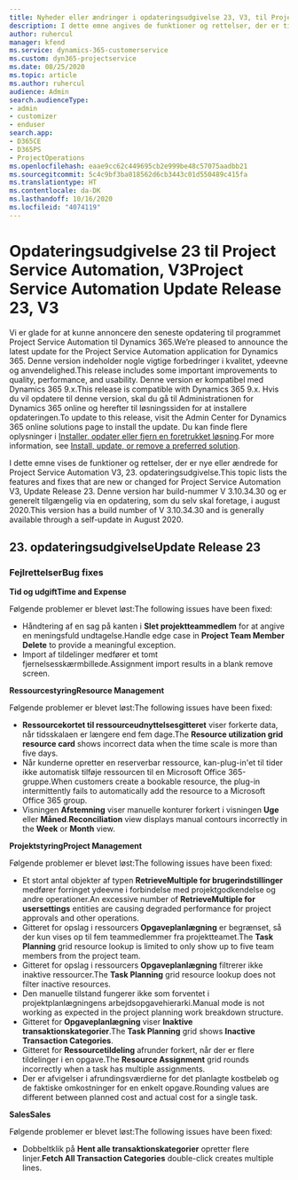 ```yaml
---
title: Nyheder eller ændringer i opdateringsudgivelse 23, V3, til Project Service Automation
description: I dette emne angives de funktioner og rettelser, der er tilgængelige til Project Service Automation, opdateringsudgivelse 23, V3.
author: ruhercul
manager: kfend
ms.service: dynamics-365-customerservice
ms.custom: dyn365-projectservice
ms.date: 08/25/2020
ms.topic: article
ms.author: ruhercul
audience: Admin
search.audienceType:
- admin
- customizer
- enduser
search.app:
- D365CE
- D365PS
- ProjectOperations
ms.openlocfilehash: eaae9cc62c449695cb2e999be48c57075aadbb21
ms.sourcegitcommit: 5c4c9bf3ba018562d6cb3443c01d550489c415fa
ms.translationtype: HT
ms.contentlocale: da-DK
ms.lasthandoff: 10/16/2020
ms.locfileid: "4074119"
---
```

# <a name="project-service-automation-update-release-23-v3"></a><span data-ttu-id="2bca6-103">Opdateringsudgivelse 23 til Project Service Automation, V3</span><span class="sxs-lookup"><span data-stu-id="2bca6-103">Project Service Automation Update Release 23, V3</span></span>

<span data-ttu-id="2bca6-104">Vi er glade for at kunne annoncere den seneste opdatering til programmet Project Service Automation til Dynamics 365.</span><span class="sxs-lookup"><span data-stu-id="2bca6-104">We’re pleased to announce the latest update for the Project Service Automation application for Dynamics 365.</span></span> <span data-ttu-id="2bca6-105">Denne version indeholder nogle vigtige forbedringer i kvalitet, ydeevne og anvendelighed.</span><span class="sxs-lookup"><span data-stu-id="2bca6-105">This release includes some important improvements to quality, performance, and usability.</span></span> <span data-ttu-id="2bca6-106">Denne version er kompatibel med Dynamics 365 9.x.</span><span class="sxs-lookup"><span data-stu-id="2bca6-106">This release is compatible with Dynamics 365 9.x.</span></span> <span data-ttu-id="2bca6-107">Hvis du vil opdatere til denne version, skal du gå til Administrationen for Dynamics 365 online og herefter til løsningssiden for at installere opdateringen.</span><span class="sxs-lookup"><span data-stu-id="2bca6-107">To update to this release, visit the Admin Center for Dynamics 365 online solutions page to install the update.</span></span> <span data-ttu-id="2bca6-108">Du kan finde flere oplysninger i [Installer, opdater eller fjern en foretrukket løsning](https://docs.microsoft.com/power-platform/admin/install-remove-preferred-solution).</span><span class="sxs-lookup"><span data-stu-id="2bca6-108">For more information, see [Install, update, or remove a preferred solution](https://docs.microsoft.com/power-platform/admin/install-remove-preferred-solution).</span></span>

<span data-ttu-id="2bca6-109">I dette emne vises de funktioner og rettelser, der er nye eller ændrede for Project Service Automation V3, 23. opdateringsudgivelse.</span><span class="sxs-lookup"><span data-stu-id="2bca6-109">This topic lists the features and fixes that are new or changed for Project Service Automation V3, Update Release 23.</span></span> <span data-ttu-id="2bca6-110">Denne version har build-nummer V 3.10.34.30 og er generelt tilgængelig via en opdatering, som du selv skal foretage, i august 2020.</span><span class="sxs-lookup"><span data-stu-id="2bca6-110">This version has a build number of V 3.10.34.30 and is generally available through a self-update in August 2020.</span></span>

## <a name="update-release-23"></a><span data-ttu-id="2bca6-111">23. opdateringsudgivelse</span><span class="sxs-lookup"><span data-stu-id="2bca6-111">Update Release 23</span></span>

### <a name="bug-fixes"></a><span data-ttu-id="2bca6-112">Fejlrettelser</span><span class="sxs-lookup"><span data-stu-id="2bca6-112">Bug fixes</span></span>

<span data-ttu-id="2bca6-113">**Tid og udgift**</span><span class="sxs-lookup"><span data-stu-id="2bca6-113">**Time and Expense**</span></span>

<span data-ttu-id="2bca6-114">Følgende problemer er blevet løst:</span><span class="sxs-lookup"><span data-stu-id="2bca6-114">The following issues have been fixed:</span></span>
- <span data-ttu-id="2bca6-115">Håndtering af en sag på kanten i **Slet projektteammedlem** for at angive en meningsfuld undtagelse.</span><span class="sxs-lookup"><span data-stu-id="2bca6-115">Handle edge case in **Project Team Member Delete** to provide a meaningful exception.</span></span>
- <span data-ttu-id="2bca6-116">Import af tildelinger medfører et tomt fjernelsesskærmbillede.</span><span class="sxs-lookup"><span data-stu-id="2bca6-116">Assignment import results in a blank remove screen.</span></span>

<span data-ttu-id="2bca6-117">**Ressourcestyring**</span><span class="sxs-lookup"><span data-stu-id="2bca6-117">**Resource Management**</span></span>

<span data-ttu-id="2bca6-118">Følgende problemer er blevet løst:</span><span class="sxs-lookup"><span data-stu-id="2bca6-118">The following issues have been fixed:</span></span>

- <span data-ttu-id="2bca6-119">**Ressourcekortet til ressourceudnyttelsesgitteret** viser forkerte data, når tidsskalaen er længere end fem dage.</span><span class="sxs-lookup"><span data-stu-id="2bca6-119">The **Resource utilization grid resource card** shows incorrect data when the time scale is more than five days.</span></span>
- <span data-ttu-id="2bca6-120">Når kunderne opretter en reserverbar ressource, kan-plug-in'et til tider ikke automatisk tilføje ressourcen til en Microsoft Office 365-gruppe.</span><span class="sxs-lookup"><span data-stu-id="2bca6-120">When customers create a bookable resource, the plug-in intermittently fails to automatically add the resource to a Microsoft Office 365 group.</span></span>
- <span data-ttu-id="2bca6-121">Visningen **Afstemning** viser manuelle konturer forkert i visningen **Uge** eller **Måned**.</span><span class="sxs-lookup"><span data-stu-id="2bca6-121">**Reconciliation** view displays manual contours incorrectly in the **Week** or **Month** view.</span></span>

<span data-ttu-id="2bca6-122">**Projektstyring**</span><span class="sxs-lookup"><span data-stu-id="2bca6-122">**Project Management**</span></span>

<span data-ttu-id="2bca6-123">Følgende problemer er blevet løst:</span><span class="sxs-lookup"><span data-stu-id="2bca6-123">The following issues have been fixed:</span></span>

- <span data-ttu-id="2bca6-124">Et stort antal objekter af typen **RetrieveMultiple for brugerindstillinger** medfører forringet ydeevne i forbindelse med projektgodkendelse og andre operationer.</span><span class="sxs-lookup"><span data-stu-id="2bca6-124">An excessive number of **RetrieveMultiple for usersettings** entities are causing degraded performance for project approvals and other operations.</span></span>
- <span data-ttu-id="2bca6-125">Gitteret for opslag i ressourcers **Opgaveplanlægning** er begrænset, så der kun vises op til fem teammedlemmer fra projektteamet.</span><span class="sxs-lookup"><span data-stu-id="2bca6-125">The **Task Planning** grid resource lookup is limited to only show up to five team members from the project team.</span></span> 
- <span data-ttu-id="2bca6-126">Gitteret for opslag i ressourcers **Opgaveplanlægning** filtrerer ikke inaktive ressourcer.</span><span class="sxs-lookup"><span data-stu-id="2bca6-126">The **Task Planning** grid resource lookup does not filter inactive resources.</span></span>
- <span data-ttu-id="2bca6-127">Den manuelle tilstand fungerer ikke som forventet i projektplanlægningens arbejdsopgavehierarki.</span><span class="sxs-lookup"><span data-stu-id="2bca6-127">Manual mode is not working as expected in the project planning work breakdown structure.</span></span>
- <span data-ttu-id="2bca6-128">Gitteret for **Opgaveplanlægning** viser **Inaktive transaktionskategorier**.</span><span class="sxs-lookup"><span data-stu-id="2bca6-128">The **Task Planning** grid shows **Inactive Transaction Categories**.</span></span>
- <span data-ttu-id="2bca6-129">Gitteret for **Ressourcetildeling** afrunder forkert, når der er flere tildelinger i en opgave.</span><span class="sxs-lookup"><span data-stu-id="2bca6-129">The **Resource Assignment** grid rounds incorrectly when a task has multiple assignments.</span></span>
- <span data-ttu-id="2bca6-130">Der er afvigelser i afrundingsværdierne for det planlagte kostbeløb og de faktiske omkostninger for en enkelt opgave.</span><span class="sxs-lookup"><span data-stu-id="2bca6-130">Rounding values are different between planned cost and actual cost for a single task.</span></span>

<span data-ttu-id="2bca6-131">**Sales**</span><span class="sxs-lookup"><span data-stu-id="2bca6-131">**Sales**</span></span>

<span data-ttu-id="2bca6-132">Følgende problemer er blevet løst:</span><span class="sxs-lookup"><span data-stu-id="2bca6-132">The following issues have been fixed:</span></span>

- <span data-ttu-id="2bca6-133">Dobbeltklik på **Hent alle transaktionskategorier** opretter flere linjer.</span><span class="sxs-lookup"><span data-stu-id="2bca6-133">**Fetch All Transaction Categories** double-click creates multiple lines.</span></span>
